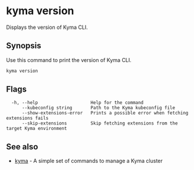 # kyma version

Displays the version of Kyma CLI.

## Synopsis

Use this command to print the version of Kyma CLI.

```bash
kyma version
```

## Flags

```text
  -h, --help                    Help for the command
      --kubeconfig string       Path to the Kyma kubeconfig file
      --show-extensions-error   Prints a possible error when fetching extensions fails
      --skip-extensions         Skip fetching extensions from the target Kyma environment
```

## See also

* [kyma](kyma.md) - A simple set of commands to manage a Kyma cluster
